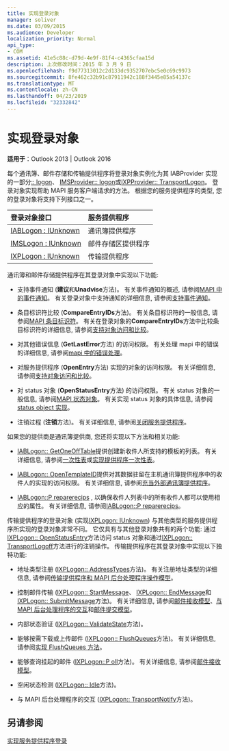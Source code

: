 ```yaml
---
title: 实现登录对象
manager: soliver
ms.date: 03/09/2015
ms.audience: Developer
localization_priority: Normal
api_type:
- COM
ms.assetid: 41e5c88c-d79d-4e9f-81f4-c4365cfaa15d
description: 上次修改时间：2015 年 3 月 9 日
ms.openlocfilehash: f9d77313012c2d133dc9352707ebc5e0c69c9973
ms.sourcegitcommit: 8fe462c32b91c87911942c188f3445e85a54137c
ms.translationtype: MT
ms.contentlocale: zh-CN
ms.lasthandoff: 04/23/2019
ms.locfileid: "32332842"
---
```

# <a name="implementing-a-logon-object"></a>实现登录对象

  
  
**适用于**：Outlook 2013 | Outlook 2016 
  
每个通讯簿、邮件存储和传输提供程序将登录对象实例化为其 IABProvider 实现的一部分[:: logon](iabprovider-logon.md)、 [IMSProvider:: logon](imsprovider-logon.md)或[IXPProvider:: TransportLogon](ixpprovider-transportlogon.md)。 登录对象实现帮助 MAPI 服务客户端请求的方法。 根据您的服务提供程序的类型, 您的登录对象将支持下列接口之一。 
  
|**登录对象接口**|**服务提供程序**|
|:-----|:-----|
|[IABLogon : IUnknown](iablogoniunknown.md) <br/> |通讯簿提供程序  <br/> |
|[IMSLogon : IUnknown](imslogoniunknown.md) <br/> |邮件存储区提供程序  <br/> |
|[IXPLogon : IUnknown](ixplogoniunknown.md) <br/> |传输提供程序  <br/> |
   
通讯簿和邮件存储提供程序在其登录对象中实现以下功能:
  
- 支持事件通知 (**建议**和**Unadvise**方法)。 有关事件通知的概述, 请参阅[MAPI 中的事件通知](event-notification-in-mapi.md)。 有关登录对象中支持通知的详细信息, 请参阅[支持事件通知](supporting-event-notification.md)。 
    
- 条目标识符比较 (**CompareEntryIDs**方法)。 有关条目标识符的一般信息, 请参阅[MAPI 条目标识符](mapi-entry-identifiers.md)。 有关在登录对象的**CompareEntryIDs**方法中比较条目标识符的详细信息, 请参阅[支持对象访问和比较](supporting-object-access-and-comparison.md)。
    
- 对其他错误信息 (**GetLastError**方法) 的访问权限。 有关处理 mapi 中的错误的详细信息, 请参阅[mapi 中的错误处理](error-handling-in-mapi.md)。 
    
- 对服务提供程序 (**OpenEntry**方法) 实现的对象的访问权限。 有关详细信息, 请参阅[支持对象访问和比较](supporting-object-access-and-comparison.md)。
    
- 对 status 对象 (**OpenStatusEntry**方法) 的访问权限。 有关 status 对象的一般信息, 请参阅[MAPI 状态对象](mapi-status-objects.md)。 有关实现 status 对象的具体信息, 请参阅[status object 实现](status-object-implementation.md)。
    
- 注销过程 (**注销**方法)。 有关详细信息, 请参阅[关闭服务提供程序](shutting-down-a-service-provider.md)。
    
如果您的提供商是通讯簿提供商, 您还将实现以下方法和相关功能:
  
- [IABLogon:: GetOneOffTable](iablogon-getoneofftable.md)提供创建新收件人所支持的模板的列表。 有关详细信息, 请参阅[一次性表](one-off-tables.md)或[实现提供程序一次性表](implementing-a-provider-one-off-table.md)。
    
- [IABLogon:: OpenTemplateID](iablogon-opentemplateid.md)提供对其数据驻留在主机通讯簿提供程序中的收件人的实现的访问权限。 有关详细信息, 请参阅[充当外部通讯簿提供程序](acting-as-a-foreign-address-book-provider.md)。 
    
- [IABLogon::P reparerecips](iablogon-preparerecips.md) , 以确保收件人列表中的所有收件人都可以使用相应的属性。 有关详细信息, 请参阅[IABLogon::P reparerecips](iablogon-preparerecips.md)。 
    
传输提供程序的登录对象 (实现[IXPLogon: IUnknown](ixplogoniunknown.md)) 与其他类型的服务提供程序所实现的登录对象非常不同。 它仅具有与其他登录对象共有的两个功能: 通过[IXPLogon:: OpenStatusEntry](ixplogon-openstatusentry.md)方法访问 status 对象和通过[IXPLogon:: TransportLogoff](ixplogon-transportlogoff.md)方法进行的注销操作。 传输提供程序在其登录对象中实现以下独特功能: 
  
- 地址类型注册 ([IXPLogon:: AddressTypes](ixplogon-addresstypes.md)方法)。 有关注册地址类型的详细信息, 请参阅[传输提供程序和 MAPI 后台处理程序操作模型](transport-provider-and-mapi-spooler-operational-model.md)。
    
- 控制邮件传输 ([IXPLogon:: StartMessage](ixplogon-startmessage.md)、 [IXPLogon:: EndMessage](ixplogon-endmessage.md)和[IXPLogon:: SubmitMessage](ixplogon-submitmessage.md)方法)。 有关详细信息, 请参阅[邮件接收模型](message-reception-model.md)、[与 MAPI 后台处理程序的交互](interacting-with-the-mapi-spooler.md)和[邮件提交模型](message-submission-model.md)。
    
- 内部状态验证 ([IXPLogon:: ValidateState](ixplogon-validatestate.md)方法)。 
    
- 能够按需下载或上传邮件 ([IXPLogon:: FlushQueues](ixplogon-flushqueues.md)方法)。 有关详细信息, 请参阅[实现 FlushQueues 方法](implementing-the-flushqueues-method.md)。
    
- 能够查询挂起的邮件 ([IXPLogon::P oll](ixplogon-poll.md)方法)。 有关详细信息, 请参阅[邮件接收模型](message-reception-model.md)。
    
- 空闲状态检测 ([IXPLogon:: Idle](ixplogon-idle.md)方法)。 
    
- 与 MAPI 后台处理程序的交互 ([IXPLogon:: TransportNotify](ixplogon-transportnotify.md)方法)。 
    
## <a name="see-also"></a>另请参阅



[实现服务提供程序登录](implementing-service-provider-logon.md)


